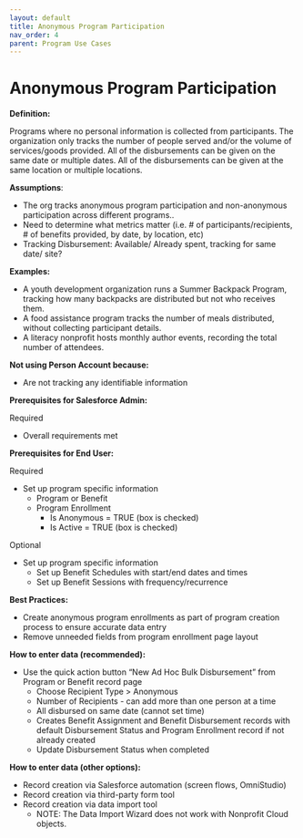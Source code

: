 ```yaml
---
layout: default
title: Anonymous Program Participation 
nav_order: 4
parent: Program Use Cases
---
```


# Anonymous Program Participation 
**Definition:** 

Programs where no personal information is collected from participants. The organization only tracks the number of people served and/or the volume of services/goods provided. All of the disbursements can be given on the same date or multiple dates. All of the disbursements can be given at the same location or multiple locations. 

**Assumptions**: 



* The org tracks anonymous program participation and non-anonymous participation across different programs.. 
* Need to determine what metrics matter (i.e. # of participants/recipients, # of benefits provided, by date, by location, etc)
* Tracking Disbursement: Available/ Already spent, tracking for same date/ site?

**Examples:**



* A youth development organization runs a Summer Backpack Program, tracking how many backpacks are distributed but not who receives them.
* A food assistance program tracks the number of meals distributed, without collecting participant details.
* A literacy nonprofit hosts monthly author events, recording the total number of attendees.

**Not using Person Account because:**

* Are not tracking any identifiable information 

**Prerequisites for Salesforce Admin:**

Required



* Overall requirements met

**Prerequisites for End User:**

Required



* Set up program specific information
    * Program or Benefit
    * Program Enrollment
        * Is Anonymous = TRUE (box is checked)
        * Is Active = TRUE (box is checked)

Optional



* Set up program specific information
    * Set up Benefit Schedules with start/end dates and times
    * Set up Benefit Sessions with frequency/recurrence 

**Best Practices:**



* Create anonymous program enrollments as part of program creation process to ensure accurate data entry
* Remove unneeded fields from program enrollment page layout

**How to enter data (recommended):**



* Use the quick action button “New Ad Hoc Bulk Disbursement” from Program or Benefit record page
    * Choose Recipient Type > Anonymous
    * Number of Recipients - can add more than one person at a time
    * All disbursed on same date (cannot set time)
    * Creates Benefit Assignment and Benefit Disbursement records with default Disbursement Status and Program Enrollment record if not already created
    * Update Disbursement Status when completed

**How to enter data (other options):**



* Record creation via Salesforce automation (screen flows, OmniStudio)
* Record creation via third-party form tool
* Record creation via data import tool
    * NOTE: The Data Import Wizard does not work with Nonprofit Cloud objects.

